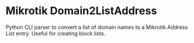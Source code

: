 # Mikrotik Domain2ListAddress
 Python CLI parser to convert a list of domain names to a Mikrotik Address List entry. Useful for creating block lists.
